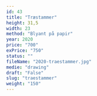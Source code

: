 ```yaml
---
id: 43
title: "Træstammer"
height: 31,5
width: 23
method: "Blyant på papir"
year: 2020
price: "700"
exPrice: "750"
status: ""
fileName: "2020-traestammer.jpg"
medie: "drawing"
draft: "False"
slug: "traestammer"
weight: "150"
---
```


